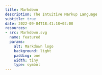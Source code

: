 ```yaml
---
title: Markdown
description: The Intuitive Markup Language
subtitle: true
date: 2022-09-04T18:41:18+02:00
resources:
- src: Markdown.svg
  name: featured
  params:
    alt: Markdown logo
    background: light
    padding: one
    width: tiny
    type: symbol
---
```

